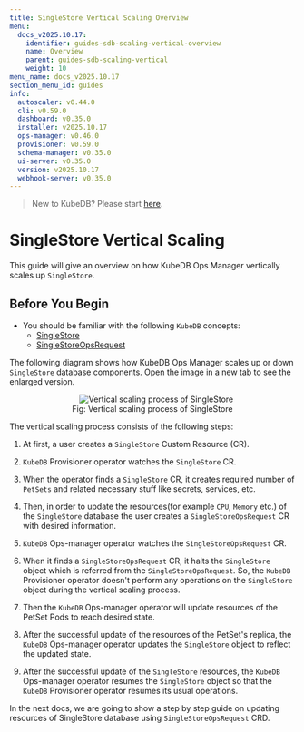 ```yaml
---
title: SingleStore Vertical Scaling Overview
menu:
  docs_v2025.10.17:
    identifier: guides-sdb-scaling-vertical-overview
    name: Overview
    parent: guides-sdb-scaling-vertical
    weight: 10
menu_name: docs_v2025.10.17
section_menu_id: guides
info:
  autoscaler: v0.44.0
  cli: v0.59.0
  dashboard: v0.35.0
  installer: v2025.10.17
  ops-manager: v0.46.0
  provisioner: v0.59.0
  schema-manager: v0.35.0
  ui-server: v0.35.0
  version: v2025.10.17
  webhook-server: v0.35.0
---
```


> New to KubeDB? Please start [here](/docs/v2025.10.17/README).

# SingleStore Vertical Scaling

This guide will give an overview on how KubeDB Ops Manager vertically scales up `SingleStore`.

## Before You Begin

- You should be familiar with the following `KubeDB` concepts:
  - [SingleStore](/docs/v2025.10.17/guides/singlestore/concepts/singlestore)
  - [SingleStoreOpsRequest](/docs/v2025.10.17/guides/singlestore/concepts/opsrequest)

The following diagram shows how KubeDB Ops Manager scales up or down `SingleStore` database components. Open the image in a new tab to see the enlarged version.

<figure align="center">
  <img alt="Vertical scaling process of SingleStore" src="/docs/v2025.10.17/guides/singlestore/scaling/vertical-scaling/overview/images/vertical-sacling.svg">
<figcaption align="center">Fig: Vertical scaling process of SingleStore</figcaption>
</figure>

The vertical scaling process consists of the following steps:

1. At first, a user creates a `SingleStore` Custom Resource (CR).

2. `KubeDB` Provisioner operator watches the `SingleStore` CR.

3. When the operator finds a `SingleStore` CR, it creates required number of `PetSets` and related necessary stuff like secrets, services, etc.

4. Then, in order to update the resources(for example `CPU`, `Memory` etc.) of the `SingleStore` database the user creates a `SingleStoreOpsRequest` CR with desired information.

5. `KubeDB` Ops-manager operator watches the `SingleStoreOpsRequest` CR.

6. When it finds a `SingleStoreOpsRequest` CR, it halts the `SingleStore` object which is referred from the `SingleStoreOpsRequest`. So, the `KubeDB` Provisioner operator doesn't perform any operations on the `SingleStore` object during the vertical scaling process.  

7. Then the `KubeDB` Ops-manager operator will update resources of the PetSet Pods to reach desired state.

8. After the successful update of the resources of the PetSet's replica, the `KubeDB` Ops-manager operator updates the `SingleStore` object to reflect the updated state.

9. After the successful update  of the `SingleStore` resources, the `KubeDB` Ops-manager operator resumes the `SingleStore` object so that the `KubeDB` Provisioner operator resumes its usual operations.

In the next docs, we are going to show a step by step guide on updating resources of SingleStore database using `SingleStoreOpsRequest` CRD.